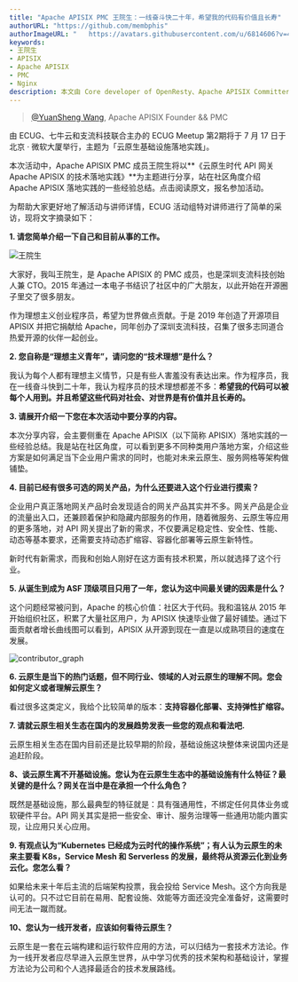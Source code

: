 ```yaml
---
title: "Apache APISIX PMC 王院生：一线奋斗快二十年，希望我的代码有价值且长寿"
authorURL: "https://github.com/membphis"
authorImageURL: "	https://avatars.githubusercontent.com/u/6814606?v=4"
keywords:
- 王院生
- APISIX
- Apache APISIX
- PMC
- Nginx
description: 本文由 Core developer of OpenResty、Apache APISIX Committer、深圳支流科技工程师罗泽轩撰写，介绍了 APISIX 选用 Nginx + Lua 这个技术栈的历史背景和这个技术栈为 APISIX 带来的优势。
---
```

> [@YuanSheng Wang](https://github.com/membphis), Apache APISIX Founder && PMC
>
<!--truncate-->

由 ECUG、七牛云和支流科技联合主办的 ECUG Meetup 第2期将于 7 月 17 日于北京 · 微软大厦举行，主题为「云原生基础设施落地实践」。

本次活动中，Apache APISIX PMC 成员王院生将以**《云原生时代 API 网关 Apache APISIX 的技术落地实践》**为主题进行分享，站在社区角度介绍 Apache APISIX 落地实践的一些经验总结。点击阅读原文，报名参加活动。

为帮助大家更好地了解活动与讲师详情，ECUG 活动组特对讲师进行了简单的采访，现将文字摘录如下：

**1. 请您简单介绍一下自己和目前从事的工作。**

![王院生](https://static.apiseven.com/202108/1630047465710-ae94f310-606b-4723-8edf-e25809b9dfe2.png)

大家好，我叫王院生，是 Apache APISIX 的 PMC 成员，也是深圳支流科技创始人兼 CTO。2015 年通过一本电子书结识了社区中的广大朋友，以此开始在开源圈子里交了很多朋友。

作为理想主义创业程序员，希望为世界做点贡献。于是 2019 年创造了开源项目 APISIX 并把它捐献给 Apache，同年创办了深圳支流科技，召集了很多志同道合热爱开源的伙伴一起创业。

**2. 您自称是“理想主义青年”，请问您的“技术理想”是什么？**

我认为每个人都有理想主义情节，只是有些人害羞没有表达出来。作为程序员，我在一线奋斗快到二十年，我认为程序员的技术理想都差不多：**希望我的代码可以被每个人用到。并且希望这些代码对社会、对世界是有价值并且长寿的。**

**3. 请展开介绍一下您在本次活动中要分享的内容。**

本次分享内容，会主要侧重在 Apache APISIX（以下简称 APISIX）落地实践的一些经验总结。我是站在社区角度，可以看到更多不同种类用户落地方案，介绍这些方案是如何满足当下企业用户需求的同时，也能对未来云原生、服务网格等架构做铺垫。

**4. 目前已经有很多可选的网关产品，为什么还要进入这个行业进行摸索？**

企业用户真正落地网关产品时会发现适合的网关产品其实并不多。网关产品是企业的流量出入口，还兼顾着保护和隐藏内部服务的作用，随着微服务、云原生等应用的更多落地，对 API 网关提出了新的需求，不仅要满足稳定性、安全性、性能、动态等基本要求，还需要支持动态扩缩容、容器化部署等云原生新特性。

新时代有新需求，而我和创始人刚好在这方面有技术积累，所以就选择了这个行业。

**5. 从诞生到成为 ASF 顶级项目只用了一年，您认为这中间最关键的因素是什么？**

这个问题经常被问到，Apache 的核心价值：社区大于代码。我和温铭从 2015 年开始组织社区，积累了大量社区用户，为 APISIX 快速毕业做了最好铺垫。通过下面贡献者增长曲线图可以看到，APISIX 从开源到现在一直是以成熟项目的速度在发展。

![contributor_graph](https://static.apiseven.com/202108/1630047506427-3aa10d7a-7b66-4b72-af3e-8ecabeb92eb7.png)

**6. 云原生是当下的热门话题，但不同行业、领域的人对云原生的理解不同。您会如何定义或者理解云原生？**

看过很多这类定义，我给个比较简单的版本：**支持容器化部署、支持弹性扩缩容。**

**7. 请就云原生相关生态在国内的发展趋势发表一些您的观点和看法吧.**

云原生相关生态在国内目前还是比较早期的阶段，基础设施这块整体来说国内还是追赶阶段。

**8、谈云原生离不开基础设施。您认为在云原生生态中的基础设施有什么特征？最关键的是什么？网关在当中是在承担一个什么角色？**

既然是基础设施，那么最典型的特征就是：具有强通用性，不绑定任何具体业务或软硬件平台。API 网关其实是把一些安全、审计、服务治理等一些通用功能内置实现，让应用只关心应用。

**9. 有观点认为“Kubernetes 已经成为云时代的操作系统”；有人认为云原生的未来主要看 K8s，Service Mesh 和 Serverless 的发展，最终将从资源云化到业务云化。您怎么看？**

如果给未来十年后主流的后端架构投票，我会投给 Service Mesh。这个方向我是认可的。只不过它目前在易用、配套设施、效能等方面还没完全准备好，这需要时间无法一蹴而就。

**10、您认为一线开发者，应该如何看待云原生？**

云原生是一套在云端构建和运行软件应用的方法，可以归结为一套技术方法论。作为一线开发者应尽早进入云原生世界，从中学习优秀的技术架构和基础设计，掌握方法论为公司和个人选择最适合的技术发展路线。
